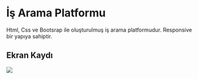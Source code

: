 # İş Arama Platformu
Html, Css ve Bootsrap ile oluşturulmuş iş arama platformudur. Responsive bir yapıya sahiptir.

## Ekran Kaydı
![](iş-arama-sitesi.gif)
